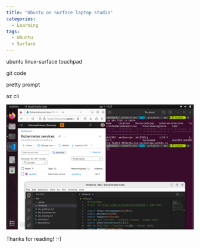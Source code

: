 ```yaml
---
title: "Ubuntu on Surface laptop studio"
categories:
  - Learning
tags:
  - Ubuntu
  - Surface
---
```


ubuntu
linux-surface
touchpad

git
code

pretty prompt

az cli

![img](../assets/images/2023-03-31-ubuntu-on-surface-laptop-studio.png)

Thanks for reading! :-)

